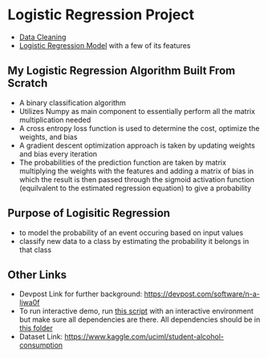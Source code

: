# Logistic Regression Project
- [Data Cleaning](/Data_Cleaning.ipynb)
- [Logistic Regression Model](/Logistic_Regression_Model_Final.ipynb) with a few of its features
## My Logistic Regression Algorithm Built From Scratch 
- A binary classification algorithm 
- Utilizes Numpy as main component to essentially perform all the matrix multiplication needed
- A cross entropy loss function is used to determine the cost, optimize the weights, and bias
- A gradient descent optimization approach is taken by updating weights and bias every iteration
- The probabilities of the prediction function are taken by matrix multiplying the weights with the features and adding a matrix of bias in which the result is then passed through the sigmoid activation function (equilvalent to the estimated regression equation) to give a probability
## Purpose of Logisitic Regression
- to model the probability of an event occuring based on input values
- classify new data to a class by estimating the probability it belongs in that class
## Other Links
- Devpost Link for further background: https://devpost.com/software/n-a-ljwa0f
- To run interactive demo, run [this script](/Interactive_Demo/Interactive.py) with an interactive environment but make sure all dependencies are there. All dependencies should be in [this folder](/Interactive_Demo)
- Dataset Link: https://www.kaggle.com/uciml/student-alcohol-consumption
